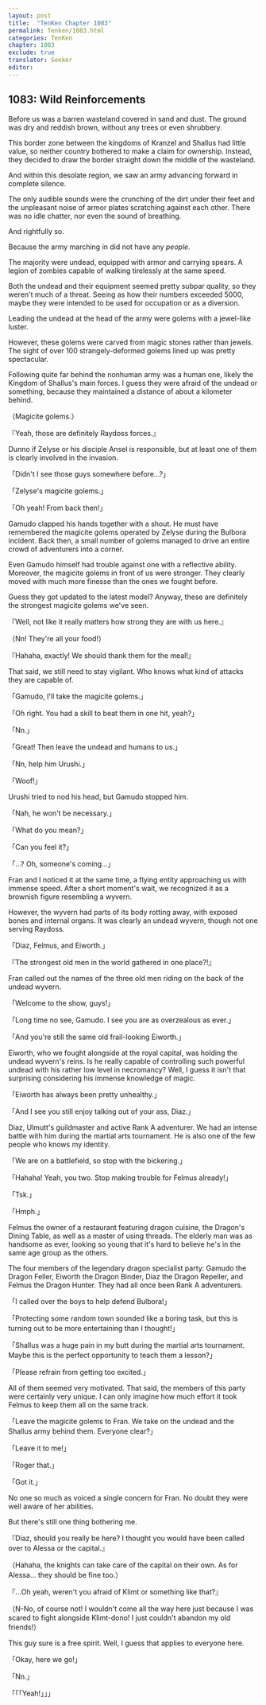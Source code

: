 ```yaml
---
layout: post
title:  "TenKen Chapter 1083"
permalink: Tenken/1083.html
categories: TenKen
chapter: 1083
exclude: true
translator: Seeker
editor: 
---
```

<h2>1083: Wild Reinforcements</h2>

Before us was a barren wasteland covered in sand and dust. The ground was dry and reddish brown, without any trees or even shrubbery.

This border zone between the kingdoms of Kranzel and Shallus had little value, so neither country bothered to make a claim for ownership. Instead, they decided to draw the border straight down the middle of the wasteland.

And within this desolate region, we saw an army advancing forward in complete silence.

The only audible sounds were the crunching of the dirt under their feet and the unpleasant noise of armor plates scratching against each other. There was no idle chatter, nor even the sound of breathing.

And rightfully so.

Because the army marching in did not have any *people*.

The majority were undead, equipped with armor and carrying spears. A legion of zombies capable of walking tirelessly at the same speed.

Both the undead and their equipment seemed pretty subpar quality, so they weren't much of a threat. Seeing as how their numbers exceeded 5000, maybe they were intended to be used for occupation or as a diversion.

Leading the undead at the head of the army were golems with a jewel-like luster.

However, these golems were carved from magic stones rather than jewels. The sight of over 100 strangely-deformed golems lined up was pretty spectacular.

Following quite far behind the nonhuman army was a human one, likely the Kingdom of Shallus's main forces. I guess they were afraid of the undead or something, because they maintained a distance of about a kilometer behind.

（Magicite golems.）

『Yeah, those are definitely Raydoss forces.』

Dunno if Zelyse or his disciple Ansel is responsible, but at least one of them is clearly involved in the invasion.

「Didn't I see those guys somewhere before...?」

「Zelyse's magicite golems.」

「Oh yeah! From back then!」

Gamudo clapped his hands together with a shout. He must have remembered the magicite golems operated by Zelyse during the Bulbora incident. Back then, a small number of golems managed to drive an entire crowd of adventurers into a corner.

Even Gamudo himself had trouble against one with a reflective ability. Moreover, the magicite golems in front of us were stronger. They clearly moved with much more finesse than the ones we fought before.

Guess they got updated to the latest model? Anyway, these are definitely the strongest magicite golems we've seen.

『Well, not like it really matters how strong they are with us here.』

（Nn! They're all your food!）

『Hahaha, exactly! We should thank them for the meal!』

That said, we still need to stay vigilant. Who knows what kind of attacks they are capable of.

「Gamudo, I'll take the magicite golems.」

「Oh right. You had a skill to beat them in one hit, yeah?」

「Nn.」

「Great! Then leave the undead and humans to us.」

「Nn, help him Urushi.」

「Woof!」

Urushi tried to nod his head, but Gamudo stopped him.

「Nah, he won't be necessary.」

「What do you mean?」

「Can you feel it?」

「...? Oh, someone's coming...」

Fran and I noticed it at the same time, a flying entity approaching us with immense speed. After a short moment's wait, we recognized it as a brownish figure resembling a wyvern.

However, the wyvern had parts of its body rotting away, with exposed bones and internal organs. It was clearly an undead wyvern, though not one serving Raydoss.

「Diaz, Felmus, and Eiworth.」

『The strongest old men in the world gathered in one place?!』

Fran called out the names of the three old men riding on the back of the undead wyvern.

「Welcome to the show, guys!」

「Long time no see, Gamudo. I see you are as overzealous as ever.」

「And you're still the same old frail-looking Eiworth.」

Eiworth, who we fought alongside at the royal capital, was holding the undead wyvern's reins. Is he really capable of controlling such powerful undead with his rather low level in necromancy? Well, I guess it isn't that surprising considering his immense knowledge of magic.

「Eiworth has always been pretty unhealthy.」

「And I see you still enjoy talking out of your ass, Diaz.」

Diaz, Ulmutt's guildmaster and active Rank A adventurer. We had an intense battle with him during the martial arts tournament. He is also one of the few people who knows my identity.

「We are on a battlefield, so stop with the bickering.」

「Hahaha! Yeah, you two. Stop making trouble for Felmus already!」

「Tsk.」

「Hmph.」

Felmus the owner of a restaurant featuring dragon cuisine, the Dragon's Dining Table, as well as a master of using threads. The elderly man was as handsome as ever, looking so young that it's hard to believe he's in the same age group as the others.

The four members of the legendary dragon specialist party: Gamudo the Dragon Feller, Eiworth the Dragon Binder, Diaz the Dragon Repeller, and Felmus the Dragon Hunter. They had all once been Rank A adventurers.

「I called over the boys to help defend Bulbora!」

「Protecting some random town sounded like a boring task, but this is turning out to be more entertaining than I thought!」

「Shallus was a huge pain in my butt during the martial arts tournament. Maybe this is the perfect opportunity to teach them a lesson?」

「Please refrain from getting too excited.」

All of them seemed very motivated. That said, the members of this party were certainly very unique. I can only imagine how much effort it took Felmus to keep them all on the same track.

「Leave the magicite golems to Fran. We take on the undead and the Shallus army behind them. Everyone clear?」

「Leave it to me!」

「Roger that.」

「Got it.」

No one so much as voiced a single concern for Fran. No doubt they were well aware of her abilities.

But there's still one thing bothering me.

『Diaz, should you really be here? I thought you would have been called over to Alessa or the capital.』

（Hahaha, the knights can take care of the capital on their own. As for Alessa... they should be fine too.）

『...Oh yeah, weren't you afraid of Klimt or something like that?』

（N-No, of course not! I wouldn't come all the way here just because I was scared to fight alongside Klimt-dono! I just couldn't abandon my old friends!）

This guy sure is a free spirit. Well, I guess that applies to everyone here.

「Okay, here we go!」

「Nn.」

「「「Yeah!」」」
